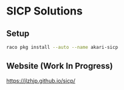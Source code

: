 # SICP Solutions

## Setup

```bash
raco pkg install --auto --name akari-sicp
```

## Website (Work In Progress)

https://jlzhjp.github.io/sicp/